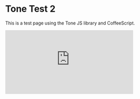# Tone Test 2
This is a test page using the Tone JS library and CoffeeScript.

<iframe width="80%" height="200px" seamless frameborder="0" scrolling="no" src="https://blurringtheboundaries.github.io/learning/coffeescript.html"></iframe>
